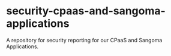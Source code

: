 # security-cpaas-and-sangoma-applications
A repository for security reporting for our CPaaS and Sangoma Applications.
